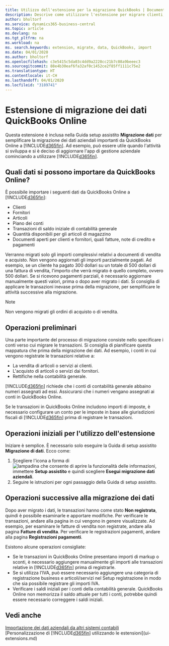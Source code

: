 ```yaml
---
title: Utilizzo dell'estensione per la migrazione QuickBooks | Documenti Microsoft
description: Descrive come utilizzare l'estensione per migrare clienti, fornitori, articoli e conti da QuickBooks Online a Business Central.
author: bholtorf
ms.service: dynamics365-business-central
ms.topic: article
ms.devlang: na
ms.tgt_pltfrm: na
ms.workload: na
ms. search.keywords: extension, migrate, data, QuickBooks, import
ms.date: 04/01/2020
ms.author: bholtorf
ms.openlocfilehash: c3e5415c5da03c4dd9a2228cc21b7c08a9beeec3
ms.sourcegitcommit: 88e4b30eaf6fa32af0c1452ce2f85ff1111c75e2
ms.translationtype: HT
ms.contentlocale: it-CH
ms.lasthandoff: 04/01/2020
ms.locfileid: "3189741"
---
```

# <a name="the-quickbooks-online-data-migration-extension"></a>Estensione di migrazione dei dati QuickBooks Online
Questa estensione è inclusa nella Guida setup assistito **Migrazione dati** per semplificare la migrazione dei dati aziendali importanti da QuickBooks Online a [!INCLUDE[d365fin](includes/d365fin_md.md)]. Ad esempio, può essere utile quando l'attività si sviluppa e si è deciso di aggiornare l'app di gestione aziendale cominciando a utilizzare [!INCLUDE[d365fin](includes/d365fin_md.md)].

## <a name="what-data-can-i-import-from-quickbooks-online"></a>Quali dati si possono importare da QuickBooks Online?
È possibile importare i seguenti dati da QuickBooks Online a [!INCLUDE[d365fin](includes/d365fin_md.md)]:  

* Clienti
* Fornitori
* Articoli
* Piano dei conti
* Transazioni di saldo iniziale di contabilità generale
* Quantità disponibili per gli articoli di magazzino
* Documenti aperti per clienti e fornitori, quali fatture, note di credito e pagamenti

Verranno migrati solo gli importi complessivi relativi a documenti di vendita e acquisto. Non vengono aggiornati gli importi parzialmente pagati. Ad esempio, se un cliente ha pagato 300 dollari su un totale di 500 dollari di una fattura di vendita, l'importo che verrà migrato è quello completo, ovvero 500 dollari. Se si ricevono pagamenti parziali, è necessario aggiornare manualmente questi valori, prima o dopo aver migrato i dati. Si consiglia di applicare le transazioni inevase prima della migrazione, per semplificare le attività successive alla migrazione.

> [!NOTE]  
>   Non vengono migrati gli ordini di acquisto o di vendita.

## <a name="before-you-start"></a>Operazioni preliminari
Una parte importante del processo di migrazione consiste nello specificare i conti verso cui migrare le transazioni. Si consiglia di pianificare questa mappatura che prima della migrazione dei dati. Ad esempio, i conti in cui vengono registrate le transazioni relative a:  

* La vendita di articoli o servizi ai clienti.
* L'acquisto di articoli o servizi dai fornitori.  
* Rettifiche nella contabilità generale.  

[!INCLUDE[d365fin](includes/d365fin_md.md)] richiede che i conti di contabilità generale abbaino numeri assegnati ad essi. Assicurarsi che i numeri vengano assegnati ai conti in QuickBooks Online.

Se le transazioni in QuickBooks Online includono importi di imposte, è necessario configurare un conto per le imposte in base alle giurisdizioni fiscali di [!INCLUDE[d365fin](includes/d365fin_md.md)] prima di registrare le transazioni.

## <a name="how-do-i-start-using-the-extension"></a>Operazioni iniziali per l'utilizzo dell'estensione
Iniziare è semplice. È necessario solo eseguire la Guida di setup assistito **Migrazione di dati**. Ecco come:

1. Scegliere l'icona a forma di ![lampadina che consente di aprire la funzionalità delle informazioni](media/ui-search/search_small.png "Informazioni sull'operazione che si desidera eseguire"), immettere **Setup assistito** e quindi scegliere **Esegui migrazione dati aziendali**.
2. Seguire le istruzioni per ogni passaggio della Guida di setup assistito.

## <a name="what-do-i-do-after-i-migrate-data"></a>Operazioni successive alla migrazione dei dati
Dopo aver migrato i dati, le transazioni hanno come stato **Non registrata**, quindi è possibile esaminarle e apportare modifiche. Per verificare le transazioni, andare alla pagina in cui vengono in genere visualizzate. Ad esempio, per esaminare le fatture di vendita non registrate, andare alla pagina **Fatture di vendita**. Per verificare le registrazioni pagamenti, andare alla pagina **Registrazioni pagamenti**.   

Esistono alcune operazioni consigliate:

* Se le transazioni in QuickBooks Online presentano importi di markup o sconti, è necessario aggiungere manualmente gli importi alle transazioni relative in [!INCLUDE[d365fin](includes/d365fin_md.md)] prima di registrarle.
* Se si utilizza l'IVA, può essere necessario aggiungere una categoria di registrazione business e articoli/servizi nel Setup registrazione in modo che sia possibile registrare gli importi IVA.
* Verificare i saldi iniziali per i conti della contabilità generale. QuickBooks Online non memorizza il saldo attuale per tutti i conti, potrebbe quindi essere necessario correggere i saldi iniziali.

## <a name="see-also"></a>Vedi anche
[Importazione dei dati aziendali da altri sistemi contabili](across-import-data-configuration-packages.md)  
[Personalizzazione di [!INCLUDE[d365fin](includes/d365fin_md.md)] utilizzando le estensioni](ui-extensions.md)  
